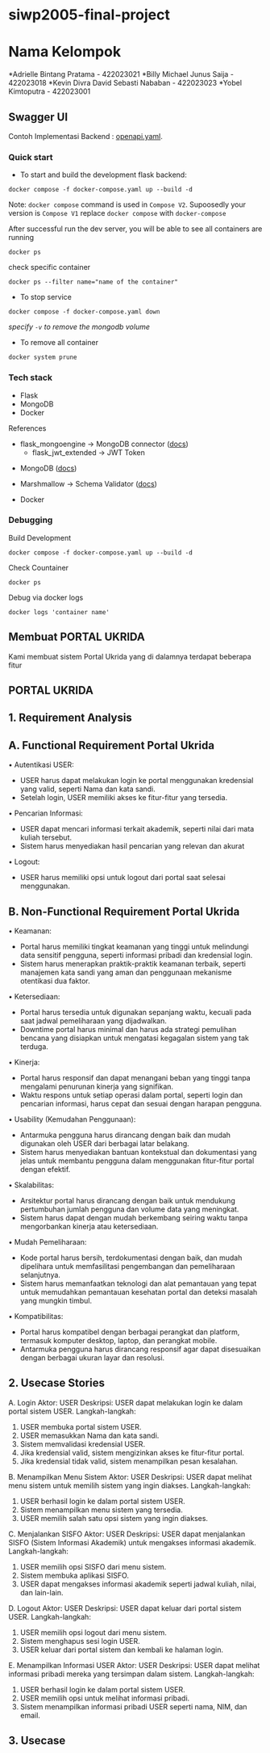 # siwp2005-final-project
# Nama Kelompok 
*Adrielle Bintang Pratama - 422023021
*Billy Michael Junus Saija - 422023018
*Kevin Divra David Sebasti Nababan - 422023023
*Yobel Kimtoputra - 422023001

## Swagger UI
Contoh Implementasi Backend : [openapi.yaml](backend/static/openapi.yaml).


### Quick start

- To start and build the development flask backend:
```
docker compose -f docker-compose.yaml up --build -d
```
Note: `docker compose` command is used in `Compose V2`. Supoosedly your version is `Compose V1` replace `docker compose` with `docker-compose`

After successful run the dev server, you will be able to see all containers are running 
```shell
docker ps
```
check specific container
```shell
docker ps --filter name="name of the container" 
```
- To stop service
```
docker compose -f docker-compose.yaml down
```
*specify `-v` to remove the mongodb volume*

- To remove all container
```
docker system prune
```

### Tech stack
- Flask
- MongoDB
- Docker  

References
* flask_mongoengine -> MongoDB connector ([docs](https://docs.mongoengine.org/# "docs"))
  * flask_jwt_extended -> JWT Token
- MongoDB ([docs](https://github.com/docker-library/docs/tree/master/mongo "docs"))

- Marshmallow -> Schema Validator ([docs](https://marshmallow.readthedocs.io/en/stable/index.html "docs"))
- Docker


### Debugging
Build Development
```shell
docker compose -f docker-compose.yaml up --build -d
```
Check Countainer 
```shell
docker ps
```
Debug via docker logs
```shell
docker logs 'container name'
```

## Membuat PORTAL UKRIDA 
Kami membuat sistem Portal Ukrida yang di dalamnya terdapat beberapa fitur

## PORTAL UKRIDA
## 1. Requirement Analysis
## A. Functional Requirement Portal Ukrida
•	Autentikasi USER:
-	USER harus dapat melakukan login ke portal menggunakan kredensial yang valid, seperti Nama dan kata sandi.
-	Setelah login, USER memiliki akses ke fitur-fitur yang tersedia.

•	Pencarian Informasi:
-	USER dapat mencari informasi terkait akademik, seperti nilai dari mata kuliah tersebut.
-	Sistem harus menyediakan hasil pencarian yang relevan dan akurat

•	Logout:
-	USER harus memiliki opsi untuk logout dari portal saat selesai menggunakan.

## B. Non-Functional Requirement Portal Ukrida
•	Keamanan:
-	Portal harus memiliki tingkat keamanan yang tinggi untuk melindungi data sensitif pengguna, seperti informasi pribadi dan kredensial login.
-	Sistem harus menerapkan praktik-praktik keamanan terbaik, seperti manajemen kata sandi yang aman dan penggunaan mekanisme otentikasi dua faktor.

•	Ketersediaan:
-	Portal harus tersedia untuk digunakan sepanjang waktu, kecuali pada saat jadwal pemeliharaan yang dijadwalkan.
-	Downtime portal harus minimal dan harus ada strategi pemulihan bencana yang disiapkan untuk mengatasi kegagalan sistem yang tak terduga.

•	Kinerja:
-	Portal harus responsif dan dapat menangani beban yang tinggi tanpa mengalami penurunan kinerja yang signifikan.
-	Waktu respons untuk setiap operasi dalam portal, seperti login dan pencarian informasi, harus cepat dan sesuai dengan harapan pengguna.

•	Usability (Kemudahan Penggunaan):
-	Antarmuka pengguna harus dirancang dengan baik dan mudah digunakan oleh USER dari berbagai latar belakang.
-	Sistem harus menyediakan bantuan kontekstual dan dokumentasi yang jelas untuk membantu pengguna dalam menggunakan fitur-fitur portal dengan efektif.

•	Skalabilitas:
-	Arsitektur portal harus dirancang dengan baik untuk mendukung pertumbuhan jumlah pengguna dan volume data yang meningkat.
-	Sistem harus dapat dengan mudah berkembang seiring waktu tanpa mengorbankan kinerja atau ketersediaan.

•	Mudah Pemeliharaan:
-	Kode portal harus bersih, terdokumentasi dengan baik, dan mudah dipelihara untuk memfasilitasi pengembangan dan pemeliharaan selanjutnya.
-	Sistem harus memanfaatkan teknologi dan alat pemantauan yang tepat untuk memudahkan pemantauan kesehatan portal dan deteksi masalah yang mungkin timbul.

•	Kompatibilitas:
-	Portal harus kompatibel dengan berbagai perangkat dan platform, termasuk komputer desktop, laptop, dan perangkat mobile.
-	Antarmuka pengguna harus dirancang responsif agar dapat disesuaikan dengan berbagai ukuran layar dan resolusi.

## 2. Usecase Stories 
A. Login
Aktor: USER
Deskripsi: USER dapat melakukan login ke dalam portal sistem USER.
Langkah-langkah:

1.	USER membuka portal sistem USER.
2.	USER memasukkan Nama dan kata sandi.
3.	Sistem memvalidasi kredensial USER.
4.	Jika kredensial valid, sistem mengizinkan akses ke fitur-fitur portal.
5.	Jika kredensial tidak valid, sistem menampilkan pesan kesalahan.

B. Menampilkan Menu Sistem
Aktor: USER
Deskripsi: USER dapat melihat menu sistem untuk memilih sistem yang ingin diakses.
Langkah-langkah:
1.	USER berhasil login ke dalam portal sistem USER.
2.	Sistem menampilkan menu sistem yang tersedia.
3.	USER memilih salah satu opsi sistem yang ingin diakses.

C. Menjalankan SISFO
Aktor: USER
Deskripsi: USER dapat menjalankan SISFO (Sistem Informasi Akademik) untuk mengakses informasi akademik.
Langkah-langkah:
1.	USER memilih opsi SISFO dari menu sistem.
2.	Sistem membuka aplikasi SISFO.
3.	USER dapat mengakses informasi akademik seperti jadwal kuliah, nilai, dan lain-lain.

D.  Logout
Aktor: USER
Deskripsi: USER dapat keluar dari portal sistem USER.
Langkah-langkah:
1.	USER memilih opsi logout dari menu sistem.
2.	Sistem menghapus sesi login USER.
3.	USER keluar dari portal sistem dan kembali ke halaman login.

E. Menampilkan Informasi USER
Aktor: USER
Deskripsi: USER dapat melihat informasi pribadi mereka yang tersimpan dalam sistem.
Langkah-langkah:
1.	USER berhasil login ke dalam portal sistem USER.
2.	USER memilih opsi untuk melihat informasi pribadi.
3.	Sistem menampilkan informasi pribadi USER seperti nama, NIM, dan email.

## 3. Usecase